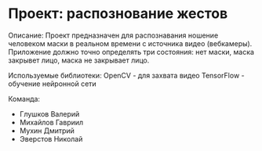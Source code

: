 # Проект: распознование жестов

Описание:
	Проект предназначен для распознавания ношение человеком маски в реальном времени с источника видео (вебкамеры). Приложение должно точно определять три состояния: нет маски, маска закрывет лицо, маска не закрывает лицо.

Используемые библиотеки:
	OpenCV - для захвата видео
	TensorFlow - обучение нейронной сети

Команда:
  - Глушков Валерий
  - Михайлов Гавриил
  - Мухин Дмитрий
  - Эверстов Николай
